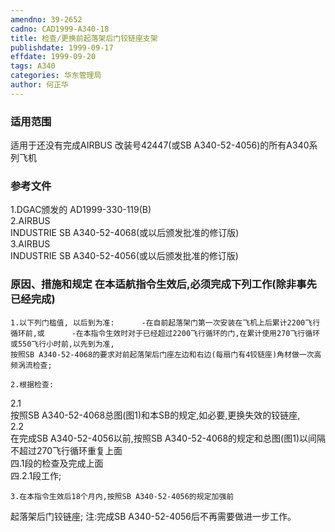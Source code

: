 ```yaml
---
amendno: 39-2652  
cadno: CAD1999-A340-18  
title: 检查/更换前起落架后门铰链座支架  
publishdate: 1999-09-17  
effdate: 1999-09-20  
tags: A340  
categories: 华东管理局  
author: 何正华  
---
```

  
### 适用范围  
适用于还没有完成AIRBUS 改装号42447(或SB A340-52-4056)的所有A340系列飞机  
  
<!--more-->  
### 参考文件  
1.DGAC颁发的 AD1999-330-119(B)  
2.AIRBUS  
 INDUSTRIE SB A340-52-4068(或以后颁发批准的修订版)  
3.AIRBUS  
 INDUSTRIE SB A340-52-4056(或以后颁发批准的修订版)  
  
### 原因、措施和规定     在本适航指令生效后,必须完成下列工作(除非事先已经完成)  
    1.以下列门槛值, 以后到为准:      -在自前起落架门第一次安装在飞机上后累计2200飞行循环前,或      -在本指令生效时对于已经超过2200飞行循环的门,在累计使用270飞行循环或550飞行小时前,以先到为准,  
    按照SB A340-52-4068的要求对前起落架后门座左边和右边(每扇门有4铰链座)角材做一次高频涡流检查;  
  
    2.根据检查:  
2.1  
 按照SB A340-52-4068总图(图1)和本SB的规定,如必要,更换失效的铰链座,  
2.2  
 在完成SB A340-52-4056以前,按照SB A340-52-4068的规定和总图(图1)以间隔不超过270飞行循环重复上面  
四.1段的检查及完成上面  
四.2.1段工作;  
  
    3.在本指令生效后18个月内,按照SB A340-52-4056的规定加强前  
起落架后门铰链座; 注:完成SB A340-52-4056后不再需要做进一步工作。  
